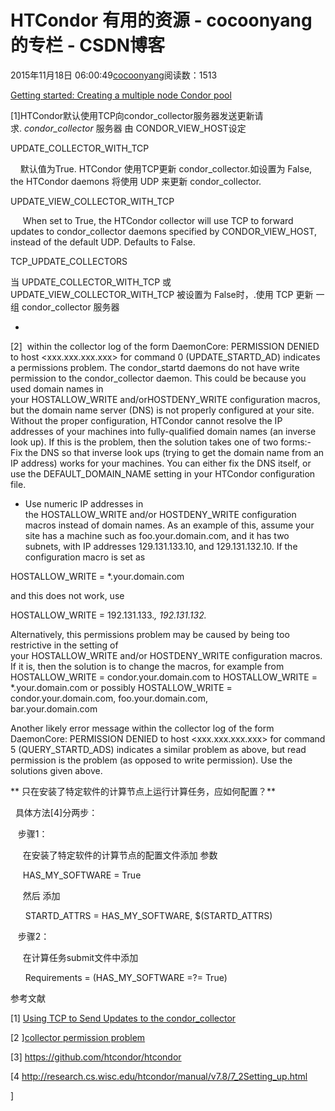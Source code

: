 # HTCondor 有用的资源 - cocoonyang的专栏 - CSDN博客





2015年11月18日 06:00:49[cocoonyang](https://me.csdn.net/cocoonyang)阅读数：1513











[Getting started: Creating a multiple node Condor pool](https://spinningmatt.wordpress.com/2011/06/12/getting-started-creating-a-multiple-node-condor-pool/)




[1]HTCondor默认使用TCP向condor_collector服务器发送更新请求. *condor_collector* 服务器 由 CONDOR_VIEW_HOST设定



UPDATE_COLLECTOR_WITH_TCP



    默认值为True. HTCondor 使用TCP更新 condor_collector.如设置为 False, the HTCondor daemons 将使用 UDP 来更新 condor_collector.



UPDATE_VIEW_COLLECTOR_WITH_TCP



     When set to True, the HTCondor collector will use TCP to forward updates to condor_collector daemons specified by CONDOR_VIEW_HOST, instead of the default UDP. Defaults to False.



TCP_UPDATE_COLLECTORS



当 UPDATE_COLLECTOR_WITH_TCP 或 UPDATE_VIEW_COLLECTOR_WITH_TCP 被设置为 False时，.使用 TCP 更新 一组 condor_collector 服务器




- 






[2]  within the collector log of the form
DaemonCore: PERMISSION DENIED to host <xxx.xxx.xxx.xxx> for command 0 (UPDATE_STARTD_AD)
indicates a permissions problem. The condor_startd daemons do not
 have write permission to the condor_collector daemon. This could be because you used domain names in your HOSTALLOW_WRITE and/orHOSTDENY_WRITE configuration
 macros, but the domain name server (DNS) is not properly configured at your site. Without the proper configuration, HTCondor cannot resolve the IP addresses of your machines into fully-qualified domain names (an inverse look up). If this is the problem, then
 the solution takes one of two forms:- Fix the DNS so that inverse look ups (trying to get the domain name from an IP address) works for your machines. You can either fix the DNS itself, or use the DEFAULT_DOMAIN_NAME setting in your HTCondor configuration file.
- Use numeric IP addresses in the HOSTALLOW_WRITE and/or HOSTDENY_WRITE configuration macros instead of domain names. As an example of this, assume your site has a machine such as foo.your.domain.com, and it has two subnets, with IP addresses
 129.131.133.10, and 129.131.132.10. If the configuration macro is set as


 HOSTALLOW_WRITE = *.your.domain.com

and this does not work, use


 HOSTALLOW_WRITE = 192.131.133.*, 192.131.132.*


Alternatively, this permissions problem may be caused by being too restrictive in the setting of your HOSTALLOW_WRITE and/or HOSTDENY_WRITE configuration macros. If it is, then
 the solution is to change the macros, for example from
 HOSTALLOW_WRITE = condor.your.domain.com
to HOSTALLOW_WRITE = *.your.domain.com
or possibly HOSTALLOW_WRITE = condor.your.domain.com, foo.your.domain.com, \
 bar.your.domain.com

Another likely error message within the collector log of the form
DaemonCore: PERMISSION DENIED to host <xxx.xxx.xxx.xxx> for command 5 (QUERY_STARTD_ADS)
indicates a similar problem as above, but read permission is the problem (as opposed to write permission). Use the solutions given above.




** 只在安装了特定软件的计算节点上运行计算任务，应如何配置？**



  具体方法[4]分两步：

   步骤1：

     在安装了特定软件的计算节点的配置文件添加 参数 

     HAS_MY_SOFTWARE = True

     然后 添加 

      STARTD_ATTRS = HAS_MY_SOFTWARE, $(STARTD_ATTRS) 



   步骤2：

     在计算任务submit文件中添加

      Requirements = (HAS_MY_SOFTWARE =?= True)





参考文献

[1] [Using TCP to Send Updates to the condor_collector](https://research.cs.wisc.edu/htcondor/manual/v8.4.1/3_7Networking_includes.html#SECTION00475000000000000000)

[2 ][collector permission problem](http://research.cs.wisc.edu/htcondor/manual/v7.8/7_7Troubleshooting.html)


[3] https://github.com/htcondor/htcondor


[4 http://research.cs.wisc.edu/htcondor/manual/v7.8/7_2Setting_up.html  


] 






